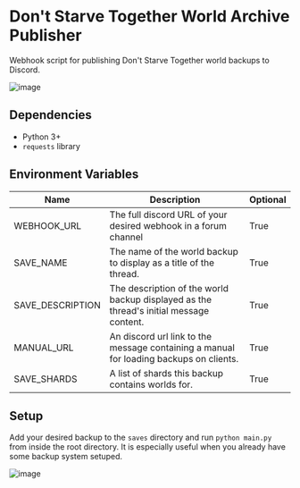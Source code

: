 # Don't Starve Together World Archive Publisher
Webhook script for publishing Don't Starve Together world backups to Discord.

![image](https://github.com/user-attachments/assets/e4d9755d-125f-4181-8178-78f64d35006a)

## Dependencies
- Python 3+
- `requests` library

## Environment Variables
| Name  | Description | Optional |
| ------------- | ------------- | ------------- |
| WEBHOOK_URL  | The full discord URL of your desired webhook in a forum channel | True
| SAVE_NAME  | The name of the world backup to display as a title of the thread. | True
| SAVE_DESCRIPTION | The description of the world backup displayed as the thread's initial message content. | True
| MANUAL_URL | An discord url link to the message containing a manual for loading backups on clients. |True
| SAVE_SHARDS | A list of shards this backup contains worlds for. | True

## Setup
Add your desired backup to the `saves` directory and run `python main.py` from inside the root directory.
It is especially useful when you already have some backup system setuped.

![image](https://github.com/user-attachments/assets/05fedf43-9493-4680-9ffb-25845f91c3ee)
